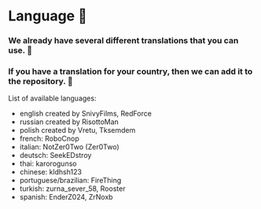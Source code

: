 # Language :rocket:
### We already have several different translations that you can use. :moyai:
### If you have a translation for your country, then we can add it to the repository. :monocle_face:

List of available languages:
- english created by SnivyFilms, RedForce
- russian created by RisottoMan
- polish created by Vretu, Tksemdem
- french: RoboCnop
- italian: NotZer0Two (Zer0Two)
- deutsch: SeekEDstroy
- thai: karorogunso
- chinese: kldhsh123
- portuguese/brazilian: FireThing
- turkish: zurna_sever_58, Rooster
- spanish: EnderZ024, ZrNoxb